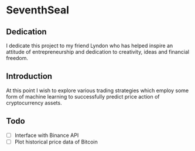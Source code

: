 # SeventhSeal
## Dedication
I dedicate this project to my friend Lyndon who has helped inspire an attitude
of entrepreneurship and dedication to creativity, ideas and financial freedom.
## Introduction
At this point I wish to explore various trading strategies which employ some
form of machine learning to successfully predict price action of cryptocurrency
assets.
## Todo
 - [ ] Interface with Binance API
 - [ ] Plot historical price data of Bitcoin
